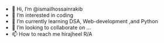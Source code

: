 - 👋 Hi, I’m @ismailhossainrakib
- 👀 I’m interested in coding
- 🌱 I’m currently learning DSA, Web-development ,and Python
- 💞️ I’m looking to collaborate on ...
- 📫 How to reach me hirajheel R/A

<!---
ismailhossainrakib/ismailhossainrakib is a ✨ special ✨ repository because its `README.md` (this file) appears on your GitHub profile.
You can click the Preview link to take a look at your changes.
--->
